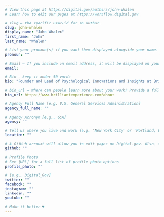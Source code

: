 ```yaml
---
# View this page at https://digital.gov/authors/john-whalen
# Learn how to edit our pages at https://workflow.digital.gov

# slug — the specific user-id for an author.
slug: john-whalen
display_name: "John Whalen"
first_name: "John"
last_name: "Whalen"

# List your pronoun(s) if you want them displayed alongside your name. If blank, we'll use just your name. Learn more http://mypronouns.org
pronoun: ""

# Email — If you include an email address, it will be displayed on your profile page
email: 

# Bio — keep it under 50 words
bio: "Founder and Lead of Psychological Innovations and Insights at Brilliant Experience"

# bio_url — Where can people learn more about your work? Provide a full URL [e.g. 'https://www.example.gov/']
bio_url: https://www.brilliantexperience.com/about

# Agency Full Name [e.g. U.S. General Services Administration]
agency_full_name: ""

# Agency Acronym [e.g., GSA]
agency: ""

# Tell us where you live and work [e.g. 'New York City' or 'Portland, OR']
location: ""

# A GitHub account will allow you to edit pages on Digital.gov. Also, the image used in your GitHub account can be used to populate your digital.gov profile photo. Learn more about getting a Github account at [URL]
github: ""

# Profile Photo
# See [URL] for a full list of profile photo options
profile_photo: ""

# [e.g., Digital_Gov]
twitter: ""
facebook: ""
instagram: ""
linkedin: ""
youtube: ""

# Make it better ♥
---
```

